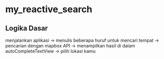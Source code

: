 # my_reactive_search
## Logika Dasar
menjalankan aplikasi -> menulis beberapa huruf untuk mencari tempat -> 
pencarian dengan mapbox API -> menampilkan hasil di dalam autoCompleteTextView -> pilih lokasi kamu
